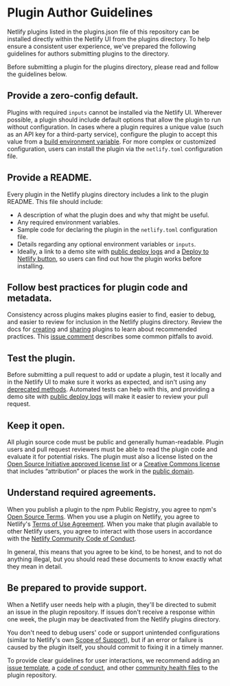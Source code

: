 # Plugin Author Guidelines

Netlify plugins listed in the plugins.json file of this repository can be installed directly within the Netlify UI from the plugins directory. To help ensure a consistent user experience, we've prepared the following guidelines for authors submitting plugins to the directory.

Before submitting a plugin for the plugins directory, please read and follow the guidelines below.

## Provide a zero-config default.

Plugins with required `inputs` cannot be installed via the Netlify UI. Wherever possible, a plugin should include default options that allow the plugin to run without configuration. In cases where a plugin requires a unique value (such as an API key for a third-party service), configure the plugin to accept this value from a [build environment variable](https://docs.netlify.com/configure-builds/environment-variables). For more complex or customized configuration, users can install the plugin via the `netlify.toml` configuration file.

## Provide a README.

Every plugin in the Netlify plugins directory includes a link to the plugin README. This file should include:
- A description of what the plugin does and why that might be useful.
- Any required environment variables.
- Sample code for declaring the plugin in the `netlify.toml` configuration file.
- Details regarding any optional environment variables or `inputs`.
- Ideally, a link to a demo site with [public deploy logs](https://docs.netlify.com/configure-builds/get-started/#basic-build-settings) and a [Deploy to Netlify button](https://docs.netlify.com/site-deploys/create-deploys/#deploy-to-netlify-button), so users can find out how the plugin works before installing.

## Follow best practices for plugin code and metadata.

Consistency across plugins makes plugins easier to find, easier to debug, and easier to review for inclusion in the Netlify plugins directory. Review the docs for [creating](https://docs.netlify.app/configure-builds/build-plugins/create-plugins) and [sharing](https://docs.netlify.app/configure-builds/build-plugins/share-plugins) plugins to learn about recommended practices. This [issue comment](https://github.com/netlify/build/issues/1068#issuecomment-605276244) describes some common pitfalls to avoid.

## Test the plugin.

Before submitting a pull request to add or update a plugin, test it locally and in the Netlify UI to make sure it works as expected, and isn't using any [deprecated methods](https://github.com/netlify/build/issues/1303). Automated tests can help with this, and providing a demo site with [public deploy logs](https://docs.netlify.com/configure-builds/get-started/#basic-build-settings) will make it easier to review your pull request.

## Keep it open.

All plugin source code must be public and generally human-readable. Plugin users and pull request reviewers must be able to read the plugin code and evaluate it for potential risks. The plugin must also a license listed on the [Open Source Initiative approved license list](https://opensource.org/licenses) or a [Creative Commons license](https://creativecommons.org/choose/) that includes “attribution” or places the work in the [public domain](https://creativecommons.org/publicdomain/).

## Understand required agreements.

When you publish a plugin to the npm Public Registry, you agree to npm's [Open Source Terms](https://www.npmjs.com/policies/open-source-terms). When you use a plugin on Netlify, you agree to Netlify's [Terms of Use Agreement](https://www.netlify.com/legal/terms-of-use/). When you make that plugin available to other Netlify users, you agree to interact with those users in accordance with the [Netlify Community Code of Conduct](https://community-docs.netlify.com/code-of-conduct.html). 

In general, this means that you agree to be kind, to be honest, and to not do anything illegal, but you should read these documents to know exactly what they mean in detail.

## Be prepared to provide support.

When a Netlify user needs help with a plugin, they'll be directed to submit an issue in the plugin repository. If issues don't receive a response within one week, the plugin may be deactivated from the Netlify plugins directory.

You don't need to debug users' code or support unintended configurations (similar to Netlify's own [Scope of Support](https://www.netlify.com/support-scope/)), but if an error or failure is caused by the plugin itself, you should commit to fixing it in a timely manner.

To provide clear guidelines for user interactions, we recommend adding an [issue template](https://help.github.com/en/github/building-a-strong-community/configuring-issue-templates-for-your-repository), a [code of conduct](https://help.github.com/en/github/building-a-strong-community/adding-a-code-of-conduct-to-your-project), and other [community health files](https://help.github.com/en/github/building-a-strong-community/creating-a-default-community-health-file) to the plugin repository.

